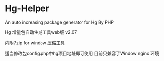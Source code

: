 # Hg-Helper
An auto increasing package generator for Hg By PHP


Hg 增量包自动生成工具web版 v2.07

内附7zip for window 压缩工具

适当修改包config.php中hg项目地址即可使用
目前只兼容了Window nginx 环境
